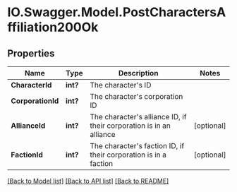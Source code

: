 # IO.Swagger.Model.PostCharactersAffiliation200Ok
## Properties

Name | Type | Description | Notes
------------ | ------------- | ------------- | -------------
**CharacterId** | **int?** | The character&#39;s ID | 
**CorporationId** | **int?** | The character&#39;s corporation ID | 
**AllianceId** | **int?** | The character&#39;s alliance ID, if their corporation is in an alliance | [optional] 
**FactionId** | **int?** | The character&#39;s faction ID, if their corporation is in a faction | [optional] 

[[Back to Model list]](../README.md#documentation-for-models) [[Back to API list]](../README.md#documentation-for-api-endpoints) [[Back to README]](../README.md)

